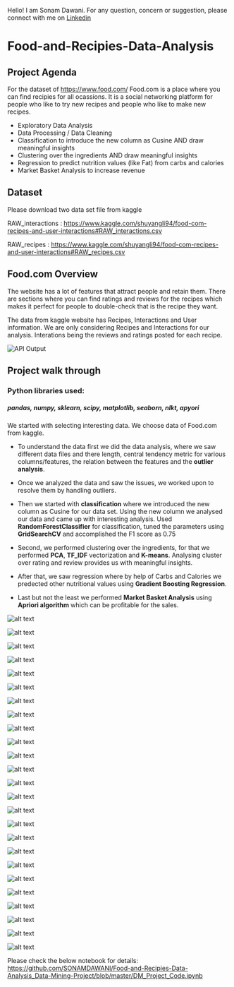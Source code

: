 Hello!
I am Sonam Dawani. For any question, concern or suggestion, please connect with me on [Linkedin](https://www.linkedin.com/in/sonamdawani/)

# Food-and-Recipies-Data-Analysis

## Project Agenda
For the dataset of https://www.food.com/
Food.com is a place where you can find recipies for all ocassions. It is a social networking platform for people who like to try new recipes and people who like to make new recipes.

 - Exploratory Data Analysis
 - Data Processing / Data Cleaning
 - Classification to introduce the new column as Cusine AND draw meaningful insights
 - Clustering over the ingredients AND draw meaningful insights
 - Regression to predict nutrition values (like Fat) from carbs and calories
 - Market Basket Analysis to increase revenue
 
## Dataset
Please download two data set file from kaggle 

RAW_interactions : https://www.kaggle.com/shuyangli94/food-com-recipes-and-user-interactions#RAW_interactions.csv

RAW_recipes : https://www.kaggle.com/shuyangli94/food-com-recipes-and-user-interactions#RAW_recipes.csv

## Food.com Overview
The website has a lot of features that attract people and retain them. There are sections where you can find ratings and reviews for the recipes which makes it perfect for people to double-check that is the recipe they want.

The data from kaggle website has Recipes, Interactions and User information. We are only considering Recipes and Interactions for our analysis. Interations being the reviews and ratings posted for each recipe.

![API Output](https://github.com/SONAMDAWANI/Food.com-Data-Analysis_Data-Mining-Project/blob/master/Image/Fooddotcom.png)


## Project walk through

### Python libraries used:
##### pandas, numpy, sklearn, scipy, matplotlib, seaborn, nlkt, apyori


We started with selecting interesting data. We choose data of Food.com from kaggle. 

- To understand the data first we did the data analysis, where we saw different data files and there length, central tendency metric for various columns/features, the relation between the features and the __outlier analysis__. 

- Once we analyzed the data and saw the issues, we worked upon to resolve them by handling outliers.

- Then we started with __classification__ where we introduced the new column as Cusine for our data set. Using the new column we analysed our data and came up with interesting analysis. 
Used __RandomForestClassifier__ for classification, tuned the parameters using __GridSearchCV__ and accomplished the F1 score as 0.75

- Second, we performed clustering over the ingredients, for that we performed __PCA__, __TF_IDF__ vectorization and __K-means__. 
Analysing cluster over rating and review provides us with meaningful insights. 

- After that, we saw regression where by help of Carbs and Calories we predected other nutritional values using __Gradient Boosting Regression__. 

- Last but not the least we performed __Market Basket Analysis__ using __Apriori algorithm__ which can be profitable for the sales.

![alt text](https://github.com/SONAMDAWANI/Food.com-Data-Analysis_Data-Mining-Project/blob/master/Presentation/Slide1.jpeg?raw=true
      )
      
![alt text](https://github.com/SONAMDAWANI/Food.com-Data-Analysis_Data-Mining-Project/blob/master/Presentation/Slide2.jpeg?raw=true
      )
      
![alt text](https://github.com/SONAMDAWANI/Food.com-Data-Analysis_Data-Mining-Project/blob/master/Presentation/Slide3.jpeg?raw=true
      )
      
![alt text](https://github.com/SONAMDAWANI/Food.com-Data-Analysis_Data-Mining-Project/blob/master/Presentation/Slide4.jpeg?raw=true
      )
      
![alt text](https://github.com/SONAMDAWANI/Food.com-Data-Analysis_Data-Mining-Project/blob/master/Presentation/Slide5.jpeg?raw=true
      )
      
![alt text](https://github.com/SONAMDAWANI/Food.com-Data-Analysis_Data-Mining-Project/blob/master/Presentation/Slide6.jpeg?raw=true
      )
      
![alt text](https://github.com/SONAMDAWANI/Food.com-Data-Analysis_Data-Mining-Project/blob/master/Presentation/Slide7.jpeg?raw=true
      )
      
![alt text](https://github.com/SONAMDAWANI/Food.com-Data-Analysis_Data-Mining-Project/blob/master/Presentation/Slide8.jpeg?raw=true
      )
      
![alt text](https://github.com/SONAMDAWANI/Food.com-Data-Analysis_Data-Mining-Project/blob/master/Presentation/Slide9.jpeg?raw=true
      )
      
![alt text](https://github.com/SONAMDAWANI/Food.com-Data-Analysis_Data-Mining-Project/blob/master/Presentation/Slide10.jpeg?raw=true
      )
      

![alt text](https://github.com/SONAMDAWANI/Food.com-Data-Analysis_Data-Mining-Project/blob/master/Presentation/Slide11.jpeg?raw=true
      )
      
![alt text](https://github.com/SONAMDAWANI/Food.com-Data-Analysis_Data-Mining-Project/blob/master/Presentation/Slide12.jpeg?raw=true
      )
      
![alt text](https://github.com/SONAMDAWANI/Food.com-Data-Analysis_Data-Mining-Project/blob/master/Presentation/Slide13.jpeg?raw=true
      )
      
![alt text](https://github.com/SONAMDAWANI/Food.com-Data-Analysis_Data-Mining-Project/blob/master/Presentation/Slide14.jpeg?raw=true
      )
      
![alt text](https://github.com/SONAMDAWANI/Food.com-Data-Analysis_Data-Mining-Project/blob/master/Presentation/Slide15.jpeg?raw=true
      )
      

![alt text](https://github.com/SONAMDAWANI/Food.com-Data-Analysis_Data-Mining-Project/blob/master/Presentation/Slide16.jpeg?raw=true
      )
      
![alt text](https://github.com/SONAMDAWANI/Food.com-Data-Analysis_Data-Mining-Project/blob/master/Presentation/Slide17.jpeg?raw=true
      )
      
![alt text](https://github.com/SONAMDAWANI/Food.com-Data-Analysis_Data-Mining-Project/blob/master/Presentation/Slide18.jpeg?raw=true
      )
      
![alt text](https://github.com/SONAMDAWANI/Food.com-Data-Analysis_Data-Mining-Project/blob/master/Presentation/Slide19.jpeg?raw=true
      )
      
![alt text](https://github.com/SONAMDAWANI/Food.com-Data-Analysis_Data-Mining-Project/blob/master/Presentation/Slide20.jpeg?raw=true
      )
      

![alt text](https://github.com/SONAMDAWANI/Food.com-Data-Analysis_Data-Mining-Project/blob/master/Presentation/Slide21.jpeg?raw=true
      )
      
![alt text](https://github.com/SONAMDAWANI/Food.com-Data-Analysis_Data-Mining-Project/blob/master/Presentation/Slide22.jpeg?raw=true
      )
      
![alt text](https://github.com/SONAMDAWANI/Food.com-Data-Analysis_Data-Mining-Project/blob/master/Presentation/Slide23.jpeg?raw=true
      )
      
![alt text](https://github.com/SONAMDAWANI/Food.com-Data-Analysis_Data-Mining-Project/blob/master/Presentation/Slide24.jpeg?raw=true
      )
      
![alt text](https://github.com/SONAMDAWANI/Food.com-Data-Analysis_Data-Mining-Project/blob/master/Presentation/Slide25.jpeg?raw=true
      )
      

Please check the below notebook for details:
https://github.com/SONAMDAWANI/Food-and-Recipies-Data-Analysis_Data-Mining-Project/blob/master/DM_Project_Code.ipynb
